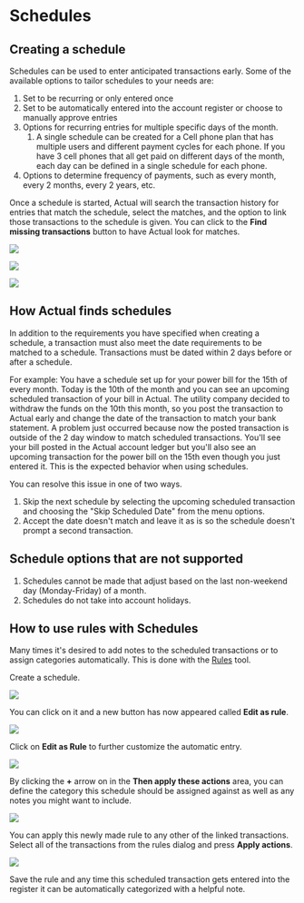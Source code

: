 # Schedules

[rules]: ./rules

## Creating a schedule

Schedules can be used to enter anticipated transactions early. Some of the available options to tailor schedules to your needs are:

1.  Set to be recurring or only entered once
2.  Set to be automatically entered into the account register or choose to manually approve entries
3.  Options for recurring entries for multiple specific days of the month.
    1. A single schedule can be created for a Cell phone plan that has multiple users and different payment cycles for each phone. If you have 3 cell phones that all get paid on different days of the month, each day can be defined in a single schedule for each phone.
4.  Options to determine frequency of payments, such as every month, every 2 months, every 2 years, etc.

Once a schedule is started, Actual will search the transaction history for entries that match the schedule, select the matches, and the option to link those transactions to the schedule is given. You can click to the **Find missing transactions** button to have Actual look for matches.

![](/img/schedules/schedules-1.png)

![](/img/schedules/schedules-6.png)

![](/img/schedules/schedules-7.png)

## How Actual finds schedules

In addition to the requirements you have specified when creating a schedule, a transaction must also meet the date requirements to be matched to a schedule. Transactions must be dated within 2 days before or after a schedule.

For example: You have a schedule set up for your power bill for the 15th of every month. Today is the 10th of the month and you can see an upcoming scheduled transaction of your bill in Actual. The utility company decided to withdraw the funds on the 10th this month, so you post the transaction to Actual early and change the date of the transaction to match your bank statement. A problem just occurred because now the posted transaction is outside of the 2 day window to match scheduled transactions. You'll see your bill posted in the Actual account ledger but you'll also see an upcoming transaction for the power bill on the 15th even though you just entered it. This is the expected behavior when using schedules.

You can resolve this issue in one of two ways.

1. Skip the next schedule by selecting the upcoming scheduled transaction and choosing the "Skip Scheduled Date" from the menu options.
2. Accept the date doesn't match and leave it as is so the schedule doesn't prompt a second transaction.

## Schedule options that are not supported

1. Schedules cannot be made that adjust based on the last non-weekend day (Monday-Friday) of a month.
2. Schedules do not take into account holidays.

## How to use rules with Schedules

Many times it's desired to add notes to the scheduled transactions or to assign categories automatically. This is done with the [Rules][rules] tool.

Create a schedule.

![](/img/schedules/schedules-2.png)

You can click on it and a new button has now appeared called **Edit as rule**.

![](/img/schedules/schedules-3.png)

Click on **Edit as Rule** to further customize the automatic entry.

![](/img/schedules/schedules-4.png)

By clicking the **+** arrow on in the **Then apply these actions** area, you can define the category this schedule should be assigned against as well as any notes you might want to include.

![](/img/schedules/schedules-5.png)

You can apply this newly made rule to any other of the linked transactions. Select all of the transactions from the rules dialog and press **Apply actions**.

![](/img/schedules/schedules-8.png)

Save the rule and any time this scheduled transaction gets entered into the register it can be automatically categorized with a helpful note.
